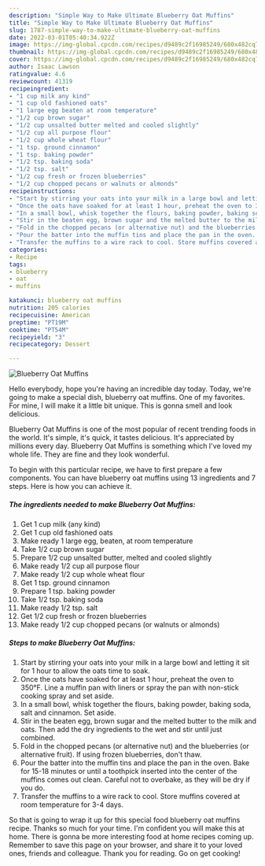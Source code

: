 ```yaml
---
description: "Simple Way to Make Ultimate Blueberry Oat Muffins"
title: "Simple Way to Make Ultimate Blueberry Oat Muffins"
slug: 1787-simple-way-to-make-ultimate-blueberry-oat-muffins
date: 2022-03-01T05:40:34.922Z
image: https://img-global.cpcdn.com/recipes/d9489c2f16985249/680x482cq70/blueberry-oat-muffins-recipe-main-photo.jpg
thumbnail: https://img-global.cpcdn.com/recipes/d9489c2f16985249/680x482cq70/blueberry-oat-muffins-recipe-main-photo.jpg
cover: https://img-global.cpcdn.com/recipes/d9489c2f16985249/680x482cq70/blueberry-oat-muffins-recipe-main-photo.jpg
author: Isaac Lawson
ratingvalue: 4.6
reviewcount: 41319
recipeingredient:
- "1 cup milk any kind"
- "1 cup old fashioned oats"
- "1 large egg beaten at room temperature"
- "1/2 cup brown sugar"
- "1/2 cup unsalted butter melted and cooled slightly"
- "1/2 cup all purpose flour"
- "1/2 cup whole wheat flour"
- "1 tsp. ground cinnamon"
- "1 tsp. baking powder"
- "1/2 tsp. baking soda"
- "1/2 tsp. salt"
- "1/2 cup fresh or frozen blueberries"
- "1/2 cup chopped pecans or walnuts or almonds"
recipeinstructions:
- "Start by stirring your oats into your milk in a large bowl and letting it sit for 1 hour to allow the oats time to soak."
- "Once the oats have soaked for at least 1 hour, preheat the oven to 350°F. Line a muffin pan with liners or spray the pan with non-stick cooking spray and set aside."
- "In a small bowl, whisk together the flours, baking powder, baking soda, salt and cinnamon. Set aside."
- "Stir in the beaten egg, brown sugar and the melted butter to the milk and oats. Then add the dry ingredients to the wet and stir until just combined."
- "Fold in the chopped pecans (or alternative nut) and the blueberries (or alternative fruit). If using frozen blueberries, don&#39;t thaw."
- "Pour the batter into the muffin tins and place the pan in the oven. Bake for 15-18 minutes or until a toothpick inserted into the center of the muffins comes out clean. Careful not to overbake, as they will be dry if you do."
- "Transfer the muffins to a wire rack to cool. Store muffins covered at room temperature for 3-4 days."
categories:
- Recipe
tags:
- blueberry
- oat
- muffins

katakunci: blueberry oat muffins 
nutrition: 205 calories
recipecuisine: American
preptime: "PT19M"
cooktime: "PT54M"
recipeyield: "3"
recipecategory: Dessert

---
```



![Blueberry Oat Muffins](https://img-global.cpcdn.com/recipes/d9489c2f16985249/680x482cq70/blueberry-oat-muffins-recipe-main-photo.jpg)

Hello everybody, hope you're having an incredible day today. Today, we're going to make a special dish, blueberry oat muffins. One of my favorites. For mine, I will make it a little bit unique. This is gonna smell and look delicious.

Blueberry Oat Muffins is one of the most popular of recent trending foods in the world. It's simple, it's quick, it tastes delicious. It's appreciated by millions every day. Blueberry Oat Muffins is something which I've loved my whole life. They are fine and they look wonderful.




To begin with this particular recipe, we have to first prepare a few components. You can have blueberry oat muffins using 13 ingredients and 7 steps. Here is how you can achieve it.

<!--inarticleads1-->

##### The ingredients needed to make Blueberry Oat Muffins:

1. Get 1 cup milk (any kind)
1. Get 1 cup old fashioned oats
1. Make ready 1 large egg, beaten, at room temperature
1. Take 1/2 cup brown sugar
1. Prepare 1/2 cup unsalted butter, melted and cooled slightly
1. Make ready 1/2 cup all purpose flour
1. Make ready 1/2 cup whole wheat flour
1. Get 1 tsp. ground cinnamon
1. Prepare 1 tsp. baking powder
1. Take 1/2 tsp. baking soda
1. Make ready 1/2 tsp. salt
1. Get 1/2 cup fresh or frozen blueberries
1. Make ready 1/2 cup chopped pecans (or walnuts or almonds)




<!--inarticleads2-->

##### Steps to make Blueberry Oat Muffins:

1. Start by stirring your oats into your milk in a large bowl and letting it sit for 1 hour to allow the oats time to soak.
1. Once the oats have soaked for at least 1 hour, preheat the oven to 350°F. Line a muffin pan with liners or spray the pan with non-stick cooking spray and set aside.
1. In a small bowl, whisk together the flours, baking powder, baking soda, salt and cinnamon. Set aside.
1. Stir in the beaten egg, brown sugar and the melted butter to the milk and oats. Then add the dry ingredients to the wet and stir until just combined.
1. Fold in the chopped pecans (or alternative nut) and the blueberries (or alternative fruit). If using frozen blueberries, don&#39;t thaw.
1. Pour the batter into the muffin tins and place the pan in the oven. Bake for 15-18 minutes or until a toothpick inserted into the center of the muffins comes out clean. Careful not to overbake, as they will be dry if you do.
1. Transfer the muffins to a wire rack to cool. Store muffins covered at room temperature for 3-4 days.




So that is going to wrap it up for this special food blueberry oat muffins recipe. Thanks so much for your time. I'm confident you will make this at home. There is gonna be more interesting food at home recipes coming up. Remember to save this page on your browser, and share it to your loved ones, friends and colleague. Thank you for reading. Go on get cooking!
